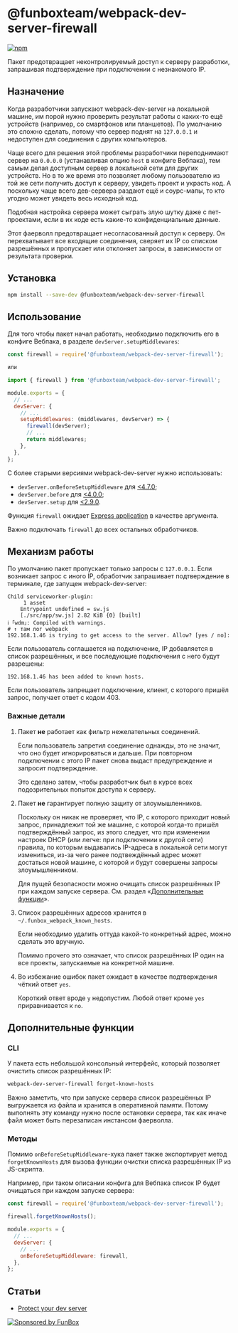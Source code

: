 # @funboxteam/webpack-dev-server-firewall

[![npm](https://img.shields.io/npm/v/@funboxteam/webpack-dev-server-firewall.svg)](https://www.npmjs.com/package/@funboxteam/webpack-dev-server-firewall)

Пакет предотвращает неконтролируемый доступ к серверу разработки, 
запрашивая подтверждение при подключении с незнакомого IP.

## Назначение

Когда разработчики запускают webpack-dev-server на локальной машине, им порой нужно проверить результат работы 
с каких-то ещё устройств (например, со смартфонов или планшетов). По умолчанию это сложно сделать, 
потому что сервер поднят на `127.0.0.1` и недоступен для соединения с других компьютеров.

Чаще всего для решения этой проблемы разработчики переподнимают сервер на `0.0.0.0` (устанавливая опцию `host`
в конфиге Вебпака), тем самым делая доступным сервер в локальной сети для других устройств. Но в то же время 
это позволяет любому пользователю из той же сети получить доступ к серверу, увидеть проект и украсть код. А поскольку 
чаще всего дев-сервера раздают ещё и соурс-мапы, то кто угодно может увидеть весь исходный код.

Подобная настройка сервера может сыграть злую шутку даже с пет-проектами, если в их коде есть какие-то 
конфиденциальные данные.

Этот фаерволл предотвращает несогласованный доступ к серверу. Он перехватывает все входящие соединения,
сверяет их IP со списком разрешённых и пропускает или отклоняет запросы, в зависимости от результата проверки.

## Установка

```bash
npm install --save-dev @funboxteam/webpack-dev-server-firewall
```

## Использование

Для того чтобы пакет начал работать, необходимо подключить его в конфиге Вебпака, в разделе 
`devServer.setupMiddlewares`:

```js
const firewall = require('@funboxteam/webpack-dev-server-firewall');

или

import { firewall } from '@funboxteam/webpack-dev-server-firewall';

module.exports = {
  // ...
  devServer: {
    // ...
    setupMiddlewares: (middlewares, devServer) => {
      firewall(devServer);
      // ...
      return middlewares;
    },
  },
};
```

С более старыми версиями webpack-dev-server нужно использовать:

- `devServer.onBeforeSetupMiddleware` для [<4.7.0](https://github.com/webpack/webpack-dev-server/releases/tag/v4.7.0);
- `devServer.before` для [<4.0.0](https://github.com/webpack/webpack-dev-server/releases/tag/v4.0.0);
- `devServer.setup` для [<2.9.0](https://github.com/webpack/webpack-dev-server/releases/tag/v2.9.0).

Функция `firewall` ожидает [Express application](https://expressjs.com/en/4x/api.html#app) в качестве аргумента.

Важно подключать `firewall` до всех остальных обработчиков.

## Механизм работы

По умолчанию пакет пропускает только запросы с `127.0.0.1`.
Если возникает запрос с иного IP, обработчик запрашивает подтверждение в терминале, где запущен webpack-dev-server:

```text
Child serviceworker-plugin:
     1 asset
    Entrypoint undefined = sw.js
    [./src/app/sw.js] 2.82 KiB {0} [built]
ℹ ｢wdm｣: Compiled with warnings.
# ↑ там лог webpack
192.168.1.46 is trying to get access to the server. Allow? [yes / no]:
``` 

Если пользователь соглашается на подключение, IP добавляется в список разрешённых,
и все последующие подключения с него будут разрешены:

```text
192.168.1.46 has been added to known hosts.
``` 

Если пользователь запрещает подключение, клиент, с которого пришёл запрос, 
получает ответ с кодом 403.

### Важные детали

1. Пакет **не** работает как фильтр нежелательных соединений. 
   
   Если пользователь запретил соединение однажды, это не значит, 
   что оно будет игнорироваться и дальше. При повторном подключении с этого IP 
   пакет снова выдаст предупреждение и запросит подтверждение.
   
   Это сделано затем, чтобы разработчик был в курсе всех подозрительных попыток доступа к серверу. 
   
2. Пакет **не** гарантирует полную защиту от злоумышленников.

   Поскольку он никак не проверяет, что IP, с которого приходит новый запрос,
   принадлежит той же машине, с которой когда-то пришёл подтверждённый запрос,
   из этого следует, что при изменении настроек DHCP (или легче: при подключении к другой сети)
   правила, по которым выдавались IP-адреса в локальной сети могут измениться,
   из-за чего ранее подтвеждённый адрес может достаться новой машине, с которой 
   и будут совершены запросы злоумышленником.
   
   Для пущей безопасности можно очищать список разрешённых IP при каждом запуске сервера.
   См. раздел «[Дополнительные функции](#дополнительные-функции)».
   
3. Список разрешённых адресов хранится в `~/.funbox_webpack_known_hosts`.

   Если необходимо удалить оттуда какой-то конкретный адрес, можно сделать это вручную.
   
   Помимо прочего это означает, что список разрешённых IP один на все проекты, 
   запускаемые на конкретной машине.
   
4. Во избежание ошибок пакет ожидает в качестве подтверждения чёткий ответ `yes`.

   Короткий ответ вроде `y` недопустим. Любой ответ кроме `yes` приравнивается к `no`.

## Дополнительные функции

### CLI

У пакета есть небольшой консольный интерфейс, который позволяет очистить список разрешённых IP:

```bash
webpack-dev-server-firewall forget-known-hosts
```

Важно заметить, что при запуске сервера список разрешённых IP выгружается из файла и хранится в оперативной памяти.
Потому выполнять эту команду нужно после остановки сервера, 
так как иначе файл может быть перезаписан инстансом фаерволла. 

### Методы

Помимо `onBeforeSetupMiddleware`-хука пакет также экспортирует метод `forgetKnownHosts` для вызова функции очистки 
списка разрешённых IP из JS-скрипта. 

Например, при таком описании конфига для Вебпака список IP будет очищаться при каждом запуске сервера:

```js
const firewall = require('@funboxteam/webpack-dev-server-firewall');

firewall.forgetKnownHosts();

module.exports = {
  // ...
  devServer: {
    // ...
    onBeforeSetupMiddleware: firewall,
  },
};
```

## Статьи

- [Protect your dev server](https://dev.to/igoradamenko/protect-your-dev-server-gob)

[![Sponsored by FunBox](https://funbox.ru/badges/sponsored_by_funbox_centered.svg)](https://funbox.ru)
